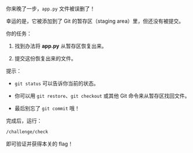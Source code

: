 
你来晚了一步，`app.py` 文件被误删了！

幸运的是，它被添加到了 Git 的暂存区（staging area）里，但还没有被提交。

你的任务：

1. 找到办法将 **app.py** 从暂存区恢复出来。

2. 提交这份恢复出来的文件。

提示：

- `git status` 可以告诉你当前的状态。

- 你可以用 `git restore`、`git checkout` 或其他 Git 命令来从暂存区找回文件。

- 最后别忘了 `git commit` 哦！

完成后，运行：

```bash
/challenge/check
```

即可验证并获得本关的 flag！
